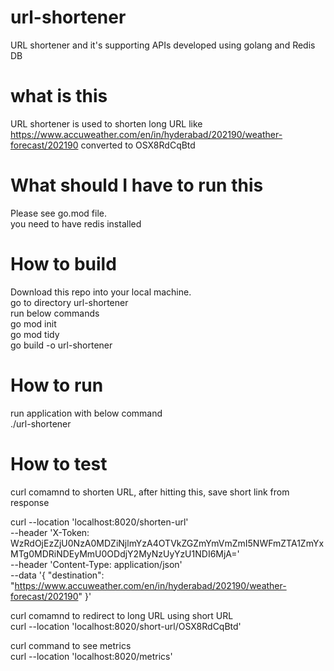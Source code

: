 # url-shortener
URL shortener and it's supporting APIs developed using golang and Redis DB

# what is this
URL shortener is used to shorten long URL like
https://www.accuweather.com/en/in/hyderabad/202190/weather-forecast/202190 converted to OSX8RdCqBtd

# What should I have to run this
Please see go.mod file. <br>
you need to have redis installed

# How to build
Download this repo into your local machine. <br>
go to directory url-shortener  <br>
run below commands  <br>
go mod init  <br>
go mod tidy  <br>
go build -o url-shortener

# How to run
run application with below command  <br>
./url-shortener

# How to test
curl comamnd to shorten URL, after hitting this, save short link from response  <br>

curl --location 'localhost:8020/shorten-url' \
--header 'X-Token: WzRdOjEzZjU0NzA0MDZiNjlmYzA4OTVkZGZmYmVmZmI5NWFmZTA1ZmYxMTg0MDRiNDEyMmU0ODdjY2MyNzUyYzU1NDI6MjA=' \
--header 'Content-Type: application/json' \
--data '{
    "destination": "https://www.accuweather.com/en/in/hyderabad/202190/weather-forecast/202190"
}'

curl comamnd to redirect to long URL using short URL  <br>
curl --location 'localhost:8020/short-url/OSX8RdCqBtd'

curl command to see metrics  <br>
curl --location 'localhost:8020/metrics'
